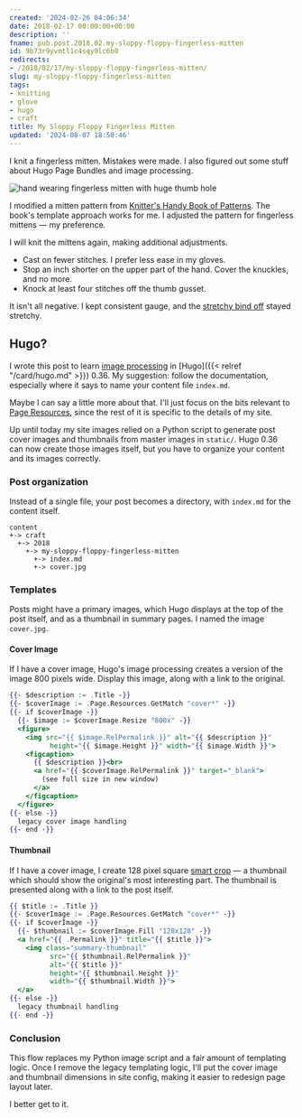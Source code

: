 ```yaml
---
created: '2024-02-26 04:06:34'
date: 2018-02-17 00:00:00+00:00
description: ''
fname: pub.post.2018.02.my-sloppy-floppy-fingerless-mitten
id: 9b73r9yvmtl1c4sqy9lc6b0
redirects:
- /2018/02/17/my-sloppy-floppy-fingerless-mitten/
slug: my-sloppy-floppy-fingerless-mitten
tags:
- knitting
- glove
- hugo
- craft
title: My Sloppy Floppy Fingerless Mitten
updated: '2024-08-07 18:50:46'
---
```


I knit a fingerless mitten. Mistakes were made. I also figured out some stuff about Hugo Page Bundles and image processing.

<!--more-->

![hand wearing fingerless mitten with huge thumb hole](assets/img/2018/cover-2018-02-17.jpg)

I modified a mitten pattern from [Knitter's Handy Book of Patterns](https://www.goodreads.com/book/show/85015.Knitters_Handy_Book_Of_Patterns?from_search=true). The book's template approach works for me. I adjusted the pattern for fingerless mittens — my preference.

I will knit the mittens again, making additional adjustments.

* Cast on fewer stitches. I prefer less ease in my gloves.
* Stop an inch shorter on the upper part of the hand. Cover the knuckles, and no more.
* Knock at least four stitches off the thumb gusset.

It isn't all negative. I kept consistent gauge, and the [stretchy bind off](https://www.thespruce.com/stretchy-bind-off-stich-knitting-tutorial-2115677) stayed stretchy.

## Hugo?

I wrote this post to learn [image processing](https://gohugo.io/content-management/image-processing/) in [Hugo]({{< relref "/card/hugo.md" >}}) 0.36. My suggestion: follow the documentation, especially where it says to name your content file `index.md`.

Maybe I can say a little more about that. I'll just focus on the bits relevant to [Page Resources](https://gohugo.io/content-management/page-resources/), since the rest of it is specific to the details of my site.

Up until today my site images relied on a Python script to generate post cover images and thumbnails from master images in `static/`. Hugo 0.36 can now create those images itself, but you have to organize your content and its images correctly.

### Post organization

Instead of a single file, your post becomes a directory, with `index.md` for the content itself.

```
content
+-> craft
  +-> 2018
    +-> my-sloppy-floppy-fingerless-mitten
      +-> index.md
      +-> cover.jpg
```

### Templates

Posts might have a primary images, which Hugo displays at the top of the post itself, and as a thumbnail in summary pages. I named the image `cover.jpg`.

#### Cover Image

If I have a cover image, Hugo's image processing creates a version of the image 800 pixels wide. Display this image, along with a link to the original.

```handlebars
{{- $description := .Title -}}
{{- $coverImage := .Page.Resources.GetMatch "cover*" -}}
{{- if $coverImage -}}
  {{- $image := $coverImage.Resize "800x" -}}
  <figure>
    <img src="{​​​{ $image.RelPermalink }}" alt="{{ $description }}"
          height="{{ $image.Height }}" width="{{ $image.Width }}">
    <figcaption>
      {{ $description }}<br>
      <a href="{{ $coverImage.RelPermalink }}" target="_blank">
        (see full size in new window)
      </a>
    </figcaption>
  </figure>
{{- else -}}
  legacy cover image handling
{{- end -}}
```

#### Thumbnail

If I have a cover image, I create 128 pixel square [smart crop](https://gohugo.io/content-management/image-processing/#smart-cropping-of-images) — a thumbnail which should show the original's most interesting part. The thumbnail is presented along with a link to the post itself.

```handlebars
{{ $title := .Title }}
{{- $coverImage := .Page.Resources.GetMatch "cover*" -}}
{{- if $coverImage -}}
  {{- $thumbnail := $coverImage.Fill "128x128" -}}
  <a href="{{ .Permalink }}" title="{{ $title }}">
    <img class="summary-thumbnail"
          src="{{ $thumbnail.RelPermalink }}"
          alt="{{ $title }}"
          height="{{ $thumbnail.Height }}"
          width="{{ $thumbnail.Width }}">
  </a>
{{- else -}}
  legacy thumbnail handling
{{- end -}}
```

### Conclusion

This flow replaces my Python image script and a fair amount of templating logic. Once I remove the legacy templating logic, I'll put the cover image and thumbnail dimensions in site config, making it easier to redesign page layout later.

I better get to it.